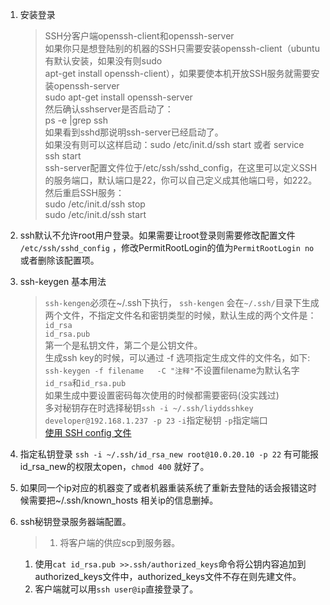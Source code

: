1. 安装登录   
    >SSH分客户端openssh-client和openssh-server  
  如果你只是想登陆别的机器的SSH只需要安装openssh-client（ubuntu有默认安装，如果没有则sudo   
  apt-get install openssh-client），如果要使本机开放SSH服务就需要安装openssh-server   
  sudo apt-get install openssh-server  
  然后确认sshserver是否启动了：  
  ps -e |grep ssh     
  如果看到sshd那说明ssh-server已经启动了。  
  如果没有则可以这样启动：sudo /etc/init.d/ssh start 或者 service ssh start   
  ssh-server配置文件位于/etc/ssh/sshd_config，在这里可以定义SSH的服务端口，默认端口是22，你可以自己定义成其他端口号，如222。   
  然后重启SSH服务：   
  sudo /etc/init.d/ssh stop   
  sudo /etc/init.d/ssh start   
1. ssh默认不允许root用户登录。如果需要让root登录则需要修改配置文件 `/etc/ssh/sshd_config` ，修改PermitRootLogin的值为`PermitRootLogin no`
或者删除该配置项。   
1. ssh-keygen 基本用法   
    >`ssh-kengen`必须在~/.ssh下执行， `ssh-kengen` 会在`~/.ssh/`目录下生成两个文件，不指定文件名和密钥类型的时候，默认生成的两个文件是：  
    `id_rsa`   
    `id_rsa.pub`   
    第一个是私钥文件，第二个是公钥文件。   
    生成ssh key的时候，可以通过 -f 选项指定生成文件的文件名，如下:    
    `ssh-keygen -f filename   -C "注释"`不设置filename为默认名字`id_rsa`和`id_rsa.pub`    
    如果生成中要设置密码每次使用的时候都需要密码(没实践过)   
    多对秘钥存在时选择秘钥`ssh -i ~/.ssh/liyddsshkey developer@192.168.1.237 -p 23`  `-i`指定秘钥  `-p`指定端口   
    [使用 SSH config 文件](http://daemon369.github.io/ssh/2015/03/21/using-ssh-config-file)   
    
1. 指定私钥登录 `ssh -i ~/.ssh/id_rsa_new root@10.0.20.10 -p 22` 有可能报 id_rsa_new的权限太open，`chmod 400` 就好了。   
1. 如果同一个ip对应的机器变了或者机器重装系统了重新去登陆的话会报错这时候需要把~/.ssh/known_hosts 相关ip的信息删掉。    
1. ssh秘钥登录服务器端配置。
    >1. 将客户端的供应scp到服务器。   
     1. 使用`cat id_rsa.pub >>.ssh/authorized_keys`命令将公钥内容追加到authorized_keys文件中，authorized_keys文件不存在则先建文件。   
     1. 客户端就可以用`ssh user@ip`直接登录了。  
    
    

    

